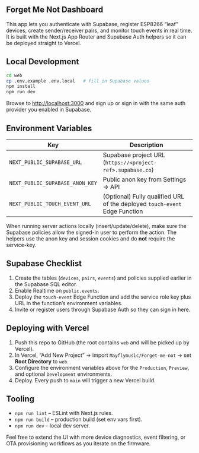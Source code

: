 ## Forget Me Not Dashboard

This app lets you authenticate with Supabase, register ESP8266 “leaf” devices, create sender/receiver pairs, and monitor touch events in real time. It is built with the Next.js App Router and Supabase Auth helpers so it can be deployed straight to Vercel.

## Local Development

```bash
cd web
cp .env.example .env.local   # fill in Supabase values
npm install
npm run dev
```

Browse to [http://localhost:3000](http://localhost:3000) and sign up or sign in with the same auth provider you enabled in Supabase.

## Environment Variables

| Key | Description |
| --- | --- |
| `NEXT_PUBLIC_SUPABASE_URL` | Supabase project URL (`https://<project-ref>.supabase.co`) |
| `NEXT_PUBLIC_SUPABASE_ANON_KEY` | Public anon key from Settings → API |
| `NEXT_PUBLIC_TOUCH_EVENT_URL` | (Optional) Fully qualified URL of the deployed `touch-event` Edge Function |

When running server actions locally (insert/update/delete), make sure the Supabase policies allow the signed-in user to perform the action. The helpers use the anon key and session cookies and do **not** require the service-key.

## Supabase Checklist

1. Create the tables (`devices`, `pairs`, `events`) and policies supplied earlier in the Supabase SQL editor.
2. Enable Realtime on `public.events`.
3. Deploy the `touch-event` Edge Function and add the service role key plus URL in the function’s environment variables.
4. Invite or register users through Supabase Auth so they can sign in here.

## Deploying with Vercel

1. Push this repo to GitHub (the root contains `web` and will be picked up by Vercel).
2. In Vercel, “Add New Project” → import `Mayflymusic/Forget-me-not` → set **Root Directory** to `web`.
3. Configure the environment variables above for the `Production`, `Preview`, and optional `Development` environments.
4. Deploy. Every push to `main` will trigger a new Vercel build.

## Tooling

- `npm run lint` – ESLint with Next.js rules.
- `npm run build` – production build (set env vars first).
- `npm run dev` – local dev server.

Feel free to extend the UI with more device diagnostics, event filtering, or OTA provisioning workflows as you iterate on the firmware.

